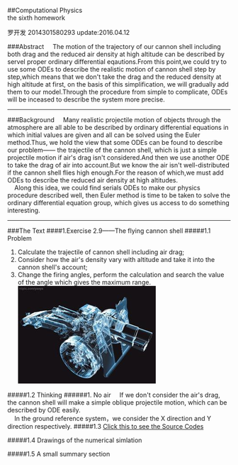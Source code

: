 ##Computational Physics<br/>the sixth homework

罗开发   2014301580293  update:2016.04.12

###Abstract
&nbsp;&nbsp;&nbsp;&nbsp;The motion of the trajectory of our cannon shell including both drag and the reduced air density at high altitude can be described by servel proper ordinary differential eqautions.From this point,we could try to use some ODEs to describe the realistic motion of cannon shell step by step,which means that we don't take the drag and the reduced density at high altitude at first, on the basis of this simplification, we will gradually add them to our model.Through the procedure from simple to complicate, ODEs will be inceased to describe the system more precise.

---------------

###Background
&nbsp;&nbsp;&nbsp;&nbsp;Many realistic projectile motion of objects through the atmosphere are all able to be described by ordinary differential equations in which initial values are given and all can be solved using the Euler method.Thus, we hold the view that some ODEs can be found to describe our problem—— the trajectile of the cannon shell, which is just a simple projectile motion if air's drag isn't considered.And then we use another ODE to take the drag of air into account.But we know the air isn't well-distributed if the cannon shell flies high enough.For the reason of which,we must add ODEs to describe the reduced air density at high altitudes.<br/>
&nbsp;&nbsp;&nbsp;&nbsp;Along this idea, we could find serials ODEs to make our physics procedure described well, then Euler method is time to be taken to solve the ordinary differential equation group, which gives us access to do something interesting.


-----------------

###The Text
####1.Exercise 2.9——The flying cannon shell
#####1.1 Problem
1. Calculate the trajectile of cannon shell including air drag;
2. Consider how the air's density vary with altitude and take it into the cannon shell's account;
3. Change the firing angles, perform the calculation and search the value of the angle which gives the maximum range.
![3D加农炮](https://raw.githubusercontent.com/luokaifa-whu/computationalphysics_N2014301580293/master/Chapter-2/3D%E5%8A%A0%E5%86%9C%E7%82%AE.jpg)

#####1.2 Thinking
######1. No air
&nbsp;&nbsp;&nbsp;&nbsp;If we don't consider the air's drag, the cannon shell will make a simple oblique projectile motion, which can be described by ODE easily.<br/>
&nbsp;&nbsp;&nbsp;&nbsp;In the ground reference system，we consider the X direction and Y direction respectively.
#####1.3 [Click this to see the Source Codes]()

#####1.4 Drawings of the numerical simlation

#####1.5 A small summary section

